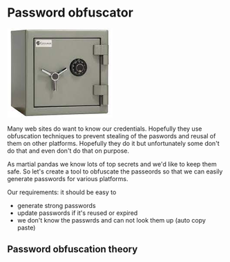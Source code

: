 # Password obfuscator

![Safe pic](https://github.com/anton-k/haskell-wushu-panda/blob/main/img/password-obfuscator.jpg)

Many web sites do want to know our credentials. Hopefully they use
obfuscation techniques to prevent stealing of the paswords and reusal of them
on other platforms. Hopefully they do it but unfortunately some don't do that
and even don't do that on purpose. 

As martial pandas we know lots of top secrets and we'd like to keep them safe.
So let's create a tool to obfuscate the passeords so that we can easily
generate passwords for various platforms. 

Our requirements: it should be easy to 
* generate strong passwords 
* update passwords if it's reused or expired
* we don't know the passwrds and can not look them up (auto copy paste)

## Password obfuscation theory



